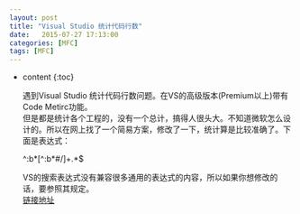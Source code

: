 ```yaml
---
layout: post
title: "Visual Studio 统计代码行数"
date:   2015-07-27 17:13:00 
categories: [MFC]
tags: [MFC]
---
```


* content
{:toc}

  遇到Visual Studio 统计代码行数问题。在VS的高级版本(Premium以上)带有Code Metirc功能。  
  但是都是统计各个工程的，没有一个总计，搞得人很头大。不知道微软怎么设计的。所以在网上找了一个简易方案，修改了一下，统计算是比较准确了。下面是表达式：  

	^:b*[^:b\*#/]+.*$   

  VS的搜索表达式没有兼容很多通用的表达式的内容，所以如果你想修改的话，要参照其规定。  
  [链接地址](http://msdn.microsoft.com/zh-cn/library/2k3te2cs(v=vs.80).aspx)  
